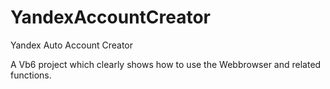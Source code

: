 # YandexAccountCreator
Yandex Auto Account Creator

A Vb6 project which clearly shows how to use the Webbrowser and related functions.
